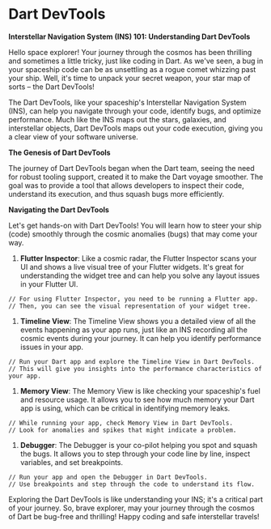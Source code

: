 # Dart DevTools

**Interstellar Navigation System (INS) 101: Understanding Dart DevTools**

Hello space explorer! Your journey through the cosmos has been thrilling and sometimes a little tricky, just like coding in Dart. As we've seen, a bug in your spaceship code can be as unsettling as a rogue comet whizzing past your ship. Well, it's time to unpack your secret weapon, your star map of sorts – the Dart DevTools!

The Dart DevTools, like your spaceship's Interstellar Navigation System (INS), can help you navigate through your code, identify bugs, and optimize performance. Much like the INS maps out the stars, galaxies, and interstellar objects, Dart DevTools maps out your code execution, giving you a clear view of your software universe.

**The Genesis of Dart DevTools**

The journey of Dart DevTools began when the Dart team, seeing the need for robust tooling support, created it to make the Dart voyage smoother. The goal was to provide a tool that allows developers to inspect their code, understand its execution, and thus squash bugs more efficiently.

**Navigating the Dart DevTools**

Let's get hands-on with Dart DevTools! You will learn how to steer your ship (code) smoothly through the cosmic anomalies (bugs) that may come your way.

1. **Flutter Inspector**: Like a cosmic radar, the Flutter Inspector scans your UI and shows a live visual tree of your Flutter widgets. It's great for understanding the widget tree and can help you solve any layout issues in your Flutter UI.

```
// For using Flutter Inspector, you need to be running a Flutter app.
// Then, you can see the visual representation of your widget tree.

```

1. **Timeline View**: The Timeline View shows you a detailed view of all the events happening as your app runs, just like an INS recording all the cosmic events during your journey. It can help you identify performance issues in your app.

```
// Run your Dart app and explore the Timeline View in Dart DevTools.
// This will give you insights into the performance characteristics of your app.

```

1. **Memory View**: The Memory View is like checking your spaceship's fuel and resource usage. It allows you to see how much memory your Dart app is using, which can be critical in identifying memory leaks.

```
// While running your app, check Memory View in Dart DevTools.
// Look for anomalies and spikes that might indicate a problem.

```

1. **Debugger**: The Debugger is your co-pilot helping you spot and squash the bugs. It allows you to step through your code line by line, inspect variables, and set breakpoints.

```
// Run your app and open the Debugger in Dart DevTools.
// Use breakpoints and step through the code to understand its flow.

```

Exploring the Dart DevTools is like understanding your INS; it's a critical part of your journey. So, brave explorer, may your journey through the cosmos of Dart be bug-free and thrilling! Happy coding and safe interstellar travels!
